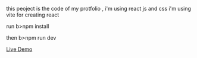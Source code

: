 this peoject is the code of my protfolio , i'm using react js and css 
i'm using vite for creating react

run 
b>npm install</b>

then 
b>npm run dev</b>

<a href="https://ibraham.netlify.app/" > Live Demo </a>
